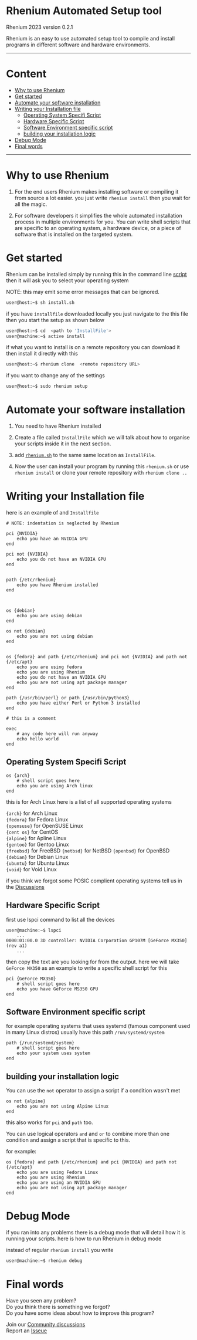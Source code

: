 # Rhenium Automated Setup tool

Rhenium 2023  version 0.2.1

Rhenium is an easy to use automated setup tool to compile and install programs in different software and hardware environments.

---
# Content
* [Why to use Rhenium](#Why-to-use-Rhenium)
* [Get started](#get-started)
* [Automate your software installation](#automate-your-software-installation)
* [Writing your Installation file](#writing-your-installation-file)
    * [Operating System Specifi Script](#operating-system-specifi-script)
    * [Hardware Specific Script](#hardware-specific-script)
    * [Software Environment specific script](#software-environment-specific-script)
    * [building your installation logic](#building-your-installation-logic)
* [Debug Mode](#debug-mode)
* [Final words](#final-words)

---

# Why to use Rhenium

1. For the end users Rhenium makes installing software or compiling it from
source a lot easier. you just write `rhenium install` then you wait for all the 
magic.

2. For software developers it simplifies the whole automated installation process
in multiple environments for you. You can write shell scripts that are specific
to an operating system, a hardware device, or a piece of software that is 
installed on the targeted system.


# Get started

Rhenium can be installed simply by running this in the command line 
[script](https://raw.githubusercontent.com/Hussein-L-AlMadhachi/Rhenium/main/install.sh)
then it will ask you to select your operating system

NOTE: this may emit some error messages that can be ignored.

``` sh
user@host:~$ sh install.sh
``` 


if you have `installfile` downloaded locally you just navigate to the this file
then you start the setup as shown below

``` sh
user@host:~$ cd  <path to 'InstallFile'>
user@machine:~$ active install
```

if what you want to install is on a remote repository you can download it then
install it directly with this

``` sh
user@host:~$ rhenium clone  <remote repository URL>
```

if you want to change any of the settings

``` sh
user@host:~$ sudo rhenium setup
```

# Automate your software installation

1. You need to have Rhenium installed

2. Create a file called `InstallFile` which we will talk about how to organise
your scripts inside it in the next section.

3. add [`rhenium.sh`](https://github.com/Hussein-L-AlMadhachi/Rhenium/raw/main/rhenium.sh)
to the same same location as `InstallFile`.

4. Now the user can install your program by running this `rhenium.sh`
or use `rhenium install` or clone your remote repository with `rhenium clone ..`


# Writing your Installation file

here is an example of and `Installfile`

``` 
# NOTE: indentation is neglected by Rhenium

pci {NVIDIA}
    echo you have an NVIDIA GPU
end

pci not {NVIDIA}
    echo you do not have an NVIDIA GPU
end


path {/etc/rhenium}
    echo you have Rhenium installed
end



os {debian}
    echo you are using debian
end

os not {debian}
    echo you are not using debian
end


os {fedora} and path {/etc/rhenium} and pci not {NVIDIA} and path not {/etc/apt}
    echo you are using fedora
    echo you are using Rhenium
    echo you do not have an NVIDIA GPU
    echo you are not using apt package manager
end

path {/usr/bin/perl} or path {/usr/bin/python3}
	echo you have either Perl or Python 3 installed 
end

# this is a comment

exec
    # any code here will run anyway
    echo hello world
end

```

## Operating System Specifi Script

``` 
os {arch}
    # shell script goes here
    echo you are using Arch linux
end
```

this is for Arch Linux here is a list of all supported operating systems

`{arch}` for Arch Linux  
`{fedora}` for Fedora Linux  
`{opensuse}` for OpenSUSE Linux  
`{cent os}` for CentOS  
`{alpine}` for Apline Linux  
`{gentoo}` for Gentoo Linux  
`{freebsd}` for FreeBSD
`{netbsd}` for NetBSD
`{openbsd}` for OpenBSD  
`{debian}` for Debian Linux  
`{ubuntu}` for Ubuntu Linux  
`{void}` for Void Linux  


if you think we forgot some POSIC complient operating systems tell us in the [Discussions](https://github.com/Hussein-L-AlMadhachi/Rhenium/discussions)


## Hardware Specific Script
first use lspci command to list all the devices
```
user@machine:~$ lspci
    ... 
0000:01:00.0 3D controller: NVIDIA Corporation GP107M [GeForce MX350] (rev a1)
    ... 
```

then copy the text are you looking for from the output. here we will take `GeForce MX350` as an example to write a specific shell script for this

``` rudy
pci {GeForce MX350}
    # shell script goes here
    echo you have GeForce MS350 GPU
end
```

## Software Environment specific script

for example operating systems that uses systemd (famous component used in many Linux distros) usually have this path `/run/systemd/system`

``` 
path {/run/systemd/system}
    # shell script goes here
    echo your system uses system
end
```

## building your installation logic

You can use the `not` operator to assign a script if a condition wasn't met

``` 
os not {alpine}
    echo you are not using Alpine Linux
end
```

this also works for `pci` and `path` too.

You can use logical operators `and` and `or` to combine more than one condition and assign a script that is specific to this.

for example:

``` 
os {fedora} and path {/etc/rhenium} and pci {NVIDIA} and path not {/etc/apt}
    echo you are using Fedora Linux
    echo you are using Rhenium
    echo you are using an NVIDIA GPU
    echo you are not using apt package manager
end
```

# Debug Mode

if you ran into any problems there is a debug mode that will detail how it is running your scripts. here is how to run Rhenium in debug mode

instead of regular `rhenium install` you write

``` sh
user@machine:~$ rhenium debug
```

# Final words
Have you seen any problem?  
Do you think there is something we forgot?  
Do you have some ideas about how to improve this program?  

Join our [Community discussions](https://github.com/Hussein-L-AlMadhachi/Rhenium/discussions)  
Report an [Isseue](https://github.com/Hussein-L-AlMadhachi/Rhenium/issues)
